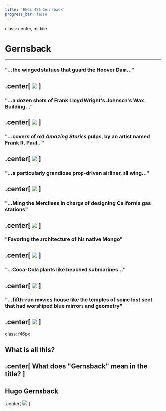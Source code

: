 ```yaml
---
title: 'ENGL 481 Gernsback'
progress_bar: false
---
```

class: center, middle

# Gernsback
---
### "…the winged statues that guard the Hoover Dam…"

.center[
![](https://i.pinimg.com/originals/eb/fc/dc/ebfcdcebdae4b22cbace7e157f53d7fa.jpg)
]
---
### "…a dozen shots of Frank Lloyd Wright's Johnson's Wax Building…"

.center[
![](https://cdn1.photostockeditor.com/h/1104/indoors-work-area-at-the-johnson-wax-building-headquarters-of-the-s-c-johnson-and-son-co-room-room-image.jpg)
]
---
### "…covers of old *Amazing Stories* pulps, by an artist named Frank R. Paul…"

.center[
![](https://i.pinimg.com/originals/ed/9b/0b/ed9b0babc643270a2e8723b80e6bb209.jpg)
]
---
### "…a particularly grandiose prop-driven airliner, all wing…"

.center[
![](https://pictures.abebooks.com/inventory/30260361301.jpg)
]
---
### "…Ming the Merciless in charge of designing California gas stations"

.center[
![](https://2.bp.blogspot.com/_YgZ5apmOW0w/TFTdI26cyRI/AAAAAAAABqk/cU-AqVB5MvQ/s1600/St_Johns_Signal_Tower_Gas_Station_-_Portland_Oregon.jpg)
]
---
### "Favoring the architecture of his native Mongo"

.center[
![](https://filmspot.com.pt/images/media/4612.jpg)
]
---
### "…Coca-Cola plants like beached submarines…"

.center[
![](https://upload.wikimedia.org/wikipedia/commons/a/a2/CokeBottling.jpg)
]
---
### "…fifth-run movies house like the temples of some lost sect that had worshiped blue mirrors and geometry"

.center[
![](https://i.pinimg.com/originals/27/dd/92/27dd9288716c8fdc79a24b17586d0b34.jpg)
]
---
class: f46px
## What is all this?

.center[
What does "Gernsback" mean in the title?
]
---
## Hugo Gernsback

.center[
![](https://i.redd.it/kihhjwn92ae31.jpg)
]
